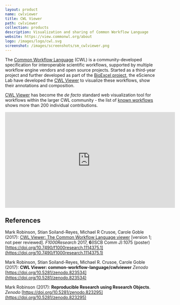 ```yaml
---
layout: product
name: cwlviewer
title: CWL Viewer
path: cwlviewer
collection: products
description: Visualization and sharing of Common Workflow Language
website: https://view.commonwl.org/about
logo: /images/logo/cwl.svg
screenshot: /images/screenshots/sm_cwlviewer.png
---
```


The [Common Workflow Language](/activities/cwl/) (CWL) is a community-developed specification for interoperable scientific workflows, supported by multiple workflow engine vendors and open source projects. Started as a third-year project and further developed as part of the [BioExcel project](/projects/bioexcel/), the eScience Lab have developed the [CWL Viewer](https://view.commonwl.org/) to visualize these
workflows, show their annotations and composition. 

[CWL Viewer](https://view.commonwl.org/) has become the _de facto_ standard
web visualization tool for workflows within the larger CWL community - the list of 
[known workflows](https://view.commonwl.org/explore) shows more than 200 
individual contributions.

<iframe src="https://www.youtube-nocookie.com/embed/_yjhVTmvxLU?rel=0?ecver=2" width="560" height="315" frameborder="0" allowfullscreen="true"></iframe>


## References

Mark Robinson, Stian Soiland-Reyes, Michael R Crusoe, Carole Goble (2017): [CWL Viewer: The Common Workflow Language viewer](https://www.research.manchester.ac.uk/portal/en/publications/cwl-viewer(b60c4d3c-303b-4b54-94f0-9cb1e9059b20).html) [version 1; not peer reviewed]. _F1000Research_ 2017, **6**(ISCB Comm J):1075 (poster) [https://doi.org/10.7490/f1000research.1114375.1](https://doi.org/10.7490/f1000research.1114375.1)

Mark Robinson, Stian Soiland-Reyes, Michael R. Crusoe, Carole Goble (2017): **CWL Viewer: common-workflow-language/cwlviewer** _Zenodo_ [https://doi.org/10.5281/zenodo.823534](https://doi.org/10.5281/zenodo.823534)

Mark Robinson (2017): **Reproducible Research using Research Objects**. _Zenodo_ [https://doi.org/10.5281/zenodo.823295](https://doi.org/10.5281/zenodo.823295)
